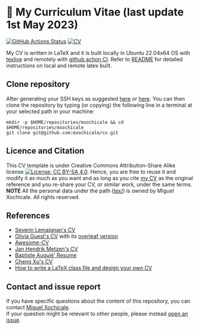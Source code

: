 # :scroll: My Curriculum Vitae (last update 1st May 2023)
[![GitHub Actions Status](https://github.com/mxochicale/cv/workflows/Built-TeX-CV/badge.svg)](https://github.com/mxochicale/cv/actions) [![CV](https://img.shields.io/badge/read_my-CV-blue.svg)](https://github.com/mxochicale/cv/blob/generated-pdfs/cv-two-pages.pdf)

My CV is written in LaTeX and it is built locally in Ubuntu 22.04x64 OS with [texlive](https://github.com/mxochicale/latex/tree/master/installation) and remotely with [github action CI](https://github.com/free-cortex/framework/tree/main/workflow). 
Refer to [README](tex/README.md) for detailed instructions on local and remote latex built. 

## Clone repository
After generating your SSH keys as suggested [here](https://docs.github.com/en/github/authenticating-to-github/generating-a-new-ssh-key-and-adding-it-to-the-ssh-agent) or [here](https://github.com/mxochicale/tools/blob/main/github/SSH.md).
You can then clone the repository by typing (or copying) the following line in a terminal at your selected path in your machine:
```
mkdir -p $HOME/repositories/mxochicale && cd $HOME/repositories/mxochicale
git clone git@github.com:mxochicale/cv.git
``` 

## Licence and Citation 
This CV template is under Creative Commons Attribution-Share Alike license [![License: CC BY-SA 4.0](https://licensebuttons.net/l/by-sa/4.0/80x15.png)](https://creativecommons.org/licenses/by-sa/4.0/). 
Hence, you are free to reuse it and modify it as much as you want and as long as you cite [my CV](https://github.com/mxochicale/cv) as the original reference and you re-share your CV, or similar work, under the same terms.
**NOTE** All the personal data under the path ([tex/](tex/)) is owned by Miguel Xochicale. All rights reserved.

## References
* [Severin Lemaignan's CV](https://github.com/severin-lemaignan/cv)  
* [Olivia Guest's CV](https://github.com/oliviaguest/cv) with its [overleaf version](https://v2.overleaf.com/read/zfwnyxkkdzxr)
* [Awesome-CV](https://github.com/posquit0/Awesome-CV) 
* [Jan Hendrik Metzen's CV](https://github.com/jmetzen/jmetzen.github.com/tree/master/)
* [Baptiste Auguié' Resume](http://baptiste.github.io/resume/)
* [Cheng Xu's CV](https://github.com/xu-cheng/cv)
* [How to write a LaTeX class file and design your own CV](https://www.overleaf.com/learn/latex/How_to_write_a_LaTeX_class_file_and_design_your_own_CV_(Part_1))

## Contact and issue report
If you have specific questions about the content of this repository, you can contact [Miguel Xochicale](mailto:m.xochicale@ucl.ac.uk?subject="[cv]").    
If your question might be relevant to other people, please instead [open an issue](https://github.com/mxochicale/cv/issues).
